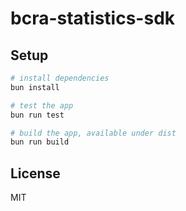 # bcra-statistics-sdk

## Setup

```bash
# install dependencies
bun install

# test the app
bun run test

# build the app, available under dist
bun run build
```

## License

MIT

